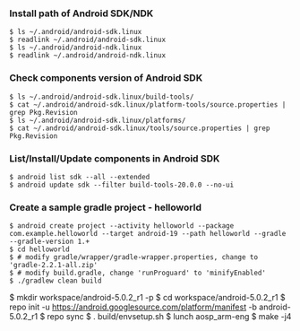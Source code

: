 ### Install path of Android SDK/NDK

    $ ls ~/.android/android-sdk.linux
    $ readlink ~/.android/android-sdk.linux
    $ ls ~/.android/android-ndk.linux
    $ readlink ~/.android/android-ndk.linux

### Check components version of Android SDK

    $ ls ~/.android/android-sdk.linux/build-tools/
    $ cat ~/.android/android-sdk.linux/platform-tools/source.properties | grep Pkg.Revision
    $ ls ~/.android/android-sdk.linux/platforms/
    $ cat ~/.android/android-sdk.linux/tools/source.properties | grep Pkg.Revision

### List/Install/Update components in Android SDK

    $ android list sdk --all --extended
    $ android update sdk --filter build-tools-20.0.0 --no-ui

### Create a sample gradle project - helloworld

    $ android create project --activity helloworld --package com.example.helloworld --target android-19 --path helloworld --gradle --gradle-version 1.+
    $ cd helloworld
    $ # modify gradle/wrapper/gradle-wrapper.properties, change to 'gradle-2.2.1-all.zip'
    $ # modify build.gradle, change 'runProguard' to 'minifyEnabled'
    $ ./gradlew clean build

$ mkdir workspace/android-5.0.2_r1 -p
$ cd workspace/android-5.0.2_r1
$ repo init -u https://android.googlesource.com/platform/manifest -b android-5.0.2_r1
$ repo sync
$ . build/envsetup.sh
$ lunch aosp_arm-eng
$ make -j4

